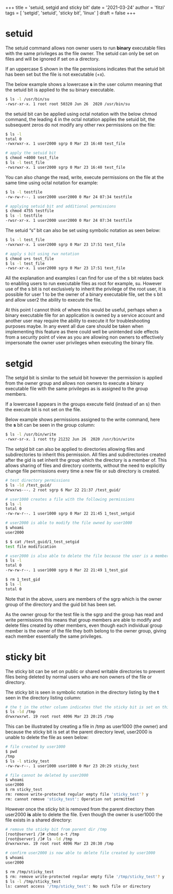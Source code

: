 +++
title = 'setuid, setgid and sticky bit'
date = '2021-03-24'
author = 'fitzi'
tags = [ 'setgid', 'setuid', 'sticky bit', 'linux' ]
draft = false
+++

# **setuid**

The setuid command allows non owner users to run **binary** executable files with the same privileges as the file owner. The setuid can only be set on files and will be ignored if set on a directory.

If an uppercase S shown in the file permissions indicates that the setuid bit has been set but the file is not executable (+x).

The below example shows a lowercase **s** in the user column meaning that the setuid bit is applied to the su binary executable.

```bash {hl_lines=0}
$ ls -l /usr/bin/su
-rwsr-xr-x. 1 root root 50320 Jun 26  2020 /usr/bin/su
```

the setuid bit can be applied using octal notation with the below chmod command, the leading 4 in the octal notation applies the setuid bit, the subsequent zeros do not modify any other rwx permissions on the file:

```bash {hl_lines=0}
$ ls -l
total 0
-rwxrwxr-x. 1 user2000 sgrp 0 Mar 23 16:40 test_file

# apply the setuid bit
$ chmod +4000 test_file 
$ ls -l test_file 
-rwsrwxr-x. 1 user2000 sgrp 0 Mar 23 16:40 test_file
```

You can also change the read, write, execute permissions on the file at the same time using octal notation for example:

```bash {hl_lines=0}
$ ls -l testfile 
-rw-rw-r--. 1 user2000 user2000 0 Mar 24 07:34 testfile

# applying setuid bit and additional permissions
$ chmod 4755 testfile 
$ ls -l testfile 
-rwsr-xr-x. 1 user2000 user2000 0 Mar 24 07:34 testfile
```

The setuid “s” bit can also be set using symbolic notation as seen below:

```bash {hl_lines=0}
$ ls -l test_file 
-rwxrwxr-x. 1 user2000 sgrp 0 Mar 23 17:51 test_file

# apply s bit using rwx notation
$ chmod u+s test_file 
$ ls -l test_file 
-rwsr-xr-x. 1 user2000 sgrp 0 Mar 23 17:51 test_file
```

All the explanation and examples I can find for use of the s bit relates back to enabling users to run executable files as root for example, su. However use of the s bit is not exclusively to inherit the privilege of the root user, it is possible for user 1 to be the owner of a binary executable file, set the s bit and allow user2 the ability to execute the file.

At this point I cannot think of where this would be useful, perhaps when a binary executable file for an application is owned by a service account and another user may require the ability to execute it for troubleshooting purposes maybe. In any event all due care should be taken when implementing this feature as there could well be unintended side effects from a security point of view as you are allowing non owners to effectively impersonate the owner user privileges when executing the binary file.

# **setgid**


The setgid bit is similar to the setuid bit however the permission is applied from the owner group and allows non owners to execute a binary executable file with the same privileges as is assigned to the group members.

If a lowercase **l** appears in the groups execute field (instead of an s) then the execute bit is not set on the file.

Below example shows permissions assigned to the write command, here the **s** bit can be seen in the group column:

```bash {hl_lines=0}
$ ls -l /usr/bin/write
-rwxr-sr-x. 1 root tty 21232 Jun 26  2020 /usr/bin/write
```

The setgid bit can also be applied to directories allowing files and subdirectories to inherit this permission. All files and subdirectories created after the gid is set inherit the group which the directory is a member of. This allows sharing of files and directory contents, without the need to explicitly change file permissions every time a new file or sub directory is created.

```bash {hl_lines=0}
# test directory permissions
$ ls -ld /test_guid/
drwxrws---. 2 root sgrp 6 Mar 22 21:37 /test_guid/

# user1000 creates a file with the following permissions
$ ls -l
total 0
-rw-rw-r--. 1 user1000 sgrp 0 Mar 22 21:45 1_test_setgid

# user2000 is able to modify the file owned by user1000
$ whoami
user2000

$ $ cat /test_guid/1_test_setgid 
test file modification

# user2000 is also able to delete the file because the user is a member of the owner group
$ ls -l
total 0
-rw-rw-r--. 1 user1000 sgrp 0 Mar 22 21:49 1_test_gid

$ rm 1_test_gid 
$ ls -l
total 0
```

Note that in the above, users are members of the sgrp which is the owner group of the directory and the guid bit has been set.

As the owner group for the test file is the sgrp and the group has read and write permissions this means that group members are able to modify and delete files created by other members, even though each individual group member is the owner of the file they both belong to the owner group, giving each member essentially the same privileges.

# **sticky bit**


The sticky bit can be set on public or shared writable directories to prevent files being deleted by normal users who are non owners of the file or directory.

The sticky bit is seen in symbolic notation in the directory listing by the **t** seen in the directory listing column:

```bash {hl_lines=0}
# the t in the other column indicates that the sticky bit is set on this directory
$ ls -ld /tmp
drwxrwxrwt. 19 root root 4096 Mar 23 20:25 /tmp
```

This can be illustrated by creating a file in /tmp as user1000 (the owner) and because the sticky bit is set at the parent directory level, user2000 is unable to delete the file as seen below:

```bash {hl_lines=0}
# file created by user1000
$ pwd
/tmp
$ ls -l sticky_test 
-rw-rw-r--. 1 user1000 user1000 0 Mar 23 20:29 sticky_test

# file cannot be deleted by user2000
$ whoami
user2000
$ rm sticky_test 
rm: remove write-protected regular empty file 'sticky_test'? y
rm: cannot remove 'sticky_test': Operation not permitted
```

However once the sticky bit is removed from the parent directory then user2000 **is** able to delete the file. Even though the owner is user1000 the file exists in a shared directory:

```bash {hl_lines=0}
# remove the sticky bit from parent dir /tmp
[root@server1 /]# chmod o-t /tmp
[root@server1 /]# ls -ld /tmp
drwxrwxrwx. 19 root root 4096 Mar 23 20:30 /tmp

# confirm user2000 is now able to delete file created by user1000
$ whoami
user2000

$ rm /tmp/sticky_test 
$ rm: remove write-protected regular empty file '/tmp/sticky_test'? y
$ ls -l /tmp/sticky_test 
ls: cannot access '/tmp/sticky_test': No such file or directory
```